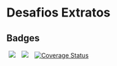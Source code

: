 <html>
    <head>
    </head>
    <body>
        <h1>Desafios Extratos</h1>
        <h2>Badges</h2>
        <div>
            <img hspace=5px src="https://travis-ci.org/MulanSales/DesafioExtratos.svg?branch=master"/>
            <a  href="https://codeclimate.com/github/MulanSales/DesafioExtratos/maintainability"><img hspace=5px src="https://api.codeclimate.com/v1/badges/731b5d8ba6191fd92be6/maintainability" /></a>
            <a href='https://coveralls.io/github/MulanSales/DesafioExtratos?branch=master'><img hspace=5px src='https://coveralls.io/repos/github/MulanSales/DesafioExtratos/badge.svg?branch=master' alt='Coverage Status' /></a>
        </div>
    </body>
</html>
